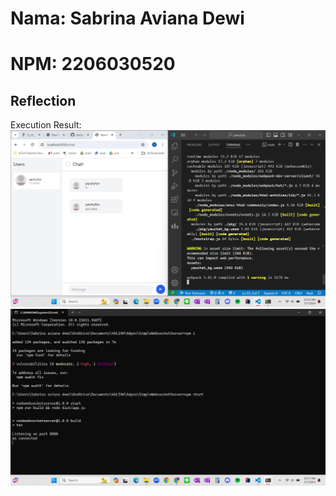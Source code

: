 # Nama: Sabrina Aviana Dewi
# NPM: 2206030520

## Reflection
Execution Result:
![alt text](assets/image.png)
![alt text](assets/image2.png)